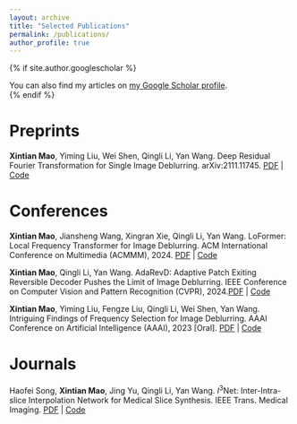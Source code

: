 ```yaml
---
layout: archive
title: "Selected Publications"
permalink: /publications/
author_profile: true
---
```


{% if site.author.googlescholar %}
  <div class="wordwrap">You can also find my articles on <a href="{{site.author.googlescholar}}">my Google Scholar profile</a>.</div>
{% endif %}


# Preprints
**Xintian Mao**, Yiming Liu, Wei Shen, Qingli Li, Yan Wang. Deep Residual Fourier Transformation for Single Image Deblurring. arXiv:2111.11745. [PDF](https://arxiv.org/abs/2111.11745v1)  | [Code](https://github.com/DeepMed-Lab-ECNU/Single-Image-Deblur)

# Conferences
**Xintian Mao**, Jiansheng Wang, Xingran Xie, Qingli Li, Yan Wang. LoFormer: Local Frequency Transformer for Image Deblurring. ACM International Conference on Multimedia (ACMMM), 2024. [PDF]()  | [Code](https://github.com/DeepMed-Lab-ECNU/Single-Image-Deblur)

**Xintian Mao**, Qingli Li, Yan Wang. AdaRevD: Adaptive Patch Exiting Reversible Decoder Pushes the Limit of Image Deblurring. IEEE Conference on Computer Vision and Pattern Recognition (CVPR), 2024.​ [PDF](https://openaccess.thecvf.com/content/CVPR2024/html/Mao_AdaRevD_Adaptive_Patch_Exiting_Reversible_Decoder_Pushes_the_Limit_of_CVPR_2024_paper.html)  | [Code](https://github.com/DeepMed-Lab-ECNU/Single-Image-Deblur)

**Xintian Mao**, Yiming Liu, Fengze Liu, Qingli Li, Wei Shen, Yan Wang. Intriguing Findings of Frequency Selection for Image Deblurring. AAAI Conference on Artificial Intelligence (AAAI), 2023 [Oral].​ [PDF](https://ojs.aaai.org/index.php/AAAI/article/view/25281) | [Code](https://github.com/DeepMed-Lab-ECNU/Single-Image-Deblur)

# Journals
Haofei Song, **Xintian Mao**, Jing Yu, Qingli Li, Yan Wang. $I^3$Net: Inter-Intra-slice Interpolation Network for Medical Slice Synthesis. IEEE Trans. Medical Imaging. [PDF](https://ieeexplore.ieee.org/abstract/document/10508991/) | [Code](https://github.com/DeepMed-Lab-ECNU/Medical-Image-Reconstruction)
